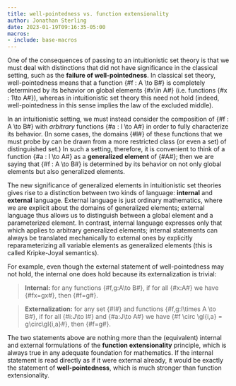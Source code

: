 ```yaml
---
title: well-pointedness vs. function extensionality
author: Jonathan Sterling
date: 2023-01-19T09:16:35-05:00
macros:
- include: base-macros
---
```


One of the consequences of passing to an intuitionistic set theory is that we must deal with distinctions that did not have significance in the classical setting, such as the **failure of well-pointedness**. In classical set theory, well-pointedness means that a function {#f : A \to B#} is completely determined by its behavior on global elements {#x\in A#} (i.e. functions {#x : 1\to A#}), whereas in intuitionistic set theory this need not hold (indeed, well-pointedness in this sense implies the law of the excluded middle).

In an intuitionistic setting, we must instead consider the composition of {#f : A \to B#} with *arbitrary* functions {#a : I \to A#} in order to fully characterize its behavior. (In some cases, the domains {#I#} of these functions that we must probe by can be drawn from a more restricted class (or even a set) of distinguished set.) In such a setting, therefore, it is convenient to think of a function {#a : I \to A#} as a **generalized element** of {#A#}; then we are saying that {#f : A \to B#} is determined by its behavior on not only global elements but also generalized elements.

The new significance of generalized elements in intuitionistic set theories gives rise to a distinction between two kinds of language: **internal** and **external** language. External language is just ordinary mathematics, where we are explicit about the domains of generalized elements; external language thus allows us to distinguish between a global element and a parameterized element. In contrast, internal language expresses only that which applies to arbitrary generalized elements; internal statements can always be translated mechanically to external ones by explicitly reparameterizing all variable elements as generalized elements (this is called Kripke-Joyal semantics).

For example, even though the external statement of well-pointedness may not hold, the internal one does hold because its externalization is trivial:

> **Internal:** for any functions {#f,g:A\to B#}, if for all {#x:A#} we have {#fx=gx#}, then {#f=g#}.

> **Externalization:** for any set {#I#} and functions {#f,g:I\times A \to B#}, if for all {#i:J\to I#} and {#a:J\to A#} we have {#f \circ \gl{i,a} = g\circ\gl{i,a}#}, then {#f=g#}.

The two statements above are nothing more than the (equivalent) internal and external formulations of the **function extensionality** principle, which is always true in any adequate foundation for mathematics. If the internal statement is read directly as if it were external already, it would be exactly the statement of **well-pointedness**, which is much stronger than function extensionality.
